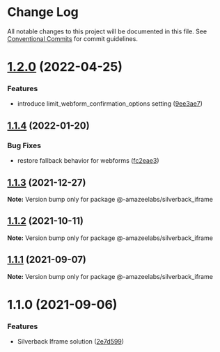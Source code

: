 # Change Log

All notable changes to this project will be documented in this file.
See [Conventional Commits](https://conventionalcommits.org) for commit guidelines.

# [1.2.0](https://github.com/AmazeeLabs/silverback-mono/compare/@-amazeelabs/silverback_iframe@1.1.4...@-amazeelabs/silverback_iframe@1.2.0) (2022-04-25)


### Features

* introduce limit_webform_confirmation_options setting ([9ee3ae7](https://github.com/AmazeeLabs/silverback-mono/commit/9ee3ae77d548c506d6c1907401248d30b6c06e86))





## [1.1.4](https://github.com/AmazeeLabs/silverback-mono/compare/@-amazeelabs/silverback_iframe@1.1.3...@-amazeelabs/silverback_iframe@1.1.4) (2022-01-20)


### Bug Fixes

* restore fallback behavior for webforms ([fc2eae3](https://github.com/AmazeeLabs/silverback-mono/commit/fc2eae34a49a06749d603763d1a66d0123ba1c6a))





## [1.1.3](https://github.com/AmazeeLabs/silverback-mono/compare/@-amazeelabs/silverback_iframe@1.1.2...@-amazeelabs/silverback_iframe@1.1.3) (2021-12-27)

**Note:** Version bump only for package @-amazeelabs/silverback_iframe





## [1.1.2](https://github.com/AmazeeLabs/silverback-mono/compare/@-amazeelabs/silverback_iframe@1.1.1...@-amazeelabs/silverback_iframe@1.1.2) (2021-10-11)

**Note:** Version bump only for package @-amazeelabs/silverback_iframe





## [1.1.1](https://github.com/AmazeeLabs/silverback-mono/compare/@-amazeelabs/silverback_iframe@1.1.0...@-amazeelabs/silverback_iframe@1.1.1) (2021-09-07)

**Note:** Version bump only for package @-amazeelabs/silverback_iframe





# 1.1.0 (2021-09-06)


### Features

* Silverback Iframe solution ([2e7d599](https://github.com/AmazeeLabs/silverback-mono/commit/2e7d599c774341404081fcc0dc5001c9caaa0fa0))
